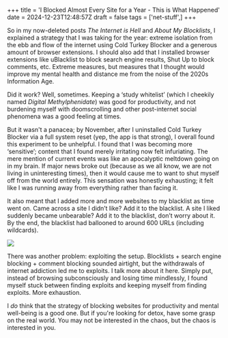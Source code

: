 +++
title = 'I Blocked Almost Every Site for a Year - This is What Happened'
date = 2024-12-23T12:48:57Z
draft = false
tags = ['net-stuff',]
+++

So in my now-deleted posts *The Internet is Hell* and *About My Blocklists*, I explained a strategy that I was taking for the year: extreme isolation from the ebb and flow of the internet using Cold Turkey Blocker and a generous amount of browser extensions. I should also add that I installed browser extensions like uBlacklist to block search engine results, Shut Up to block comments, etc. Extreme measures, but measures that I thought would improve my mental health and distance me from the noise of the 2020s Information Age.

Did it work? Well, sometimes. Keeping a ‘study whitelist’ (which I cheekily named *Digital Methylphenidate*) was good for productivity, and not burdening myself with doomscrolling and other post-internet social phenomena was a good feeling at times.

But it wasn't a panacea; by November, after I uninstalled Cold Turkey Blocker via a full system reset (yep, the app is that strong), I overall found this experiment to be unhelpful. I found that I was becoming more ‘sensitive’; content that I found merely irritating now felt infuriating. The mere mention of current events was like an apocalyptic meltdown going on in my brain. If major news broke out (because as we all know, we are not living in uninteresting times), then it would cause me to want to shut myself off from the world entirely. This sensation was honestly exhausting; it felt like I was running away from everything rather than facing it.

It also meant that I added more and more websites to my blacklist as time went on. Came across a site I didn’t like? Add it to the blacklist. A site I liked suddenly became unbearable? Add it to the blacklist, don’t worry about it. By the end, the blacklist had ballooned to around 600 URLs (including wildcards).

![](https://i.imgur.com/HFqf2ly.png)

There was another problem: exploiting the setup. Blocklists + search engine blocking + comment blocking sounded airtight, but the withdrawals of internet addiction led me to exploits. I talk more about it here. Simply put, instead of browsing subconsciously and losing time mindlessly, I found myself stuck between finding exploits and keeping myself from finding exploits. More exhaustion.

I *do* think that the strategy of blocking websites for productivity and mental well-being is a good one. But if you're looking for detox, have some grasp on the real world. You may not be interested in the chaos, but the chaos is interested in you.